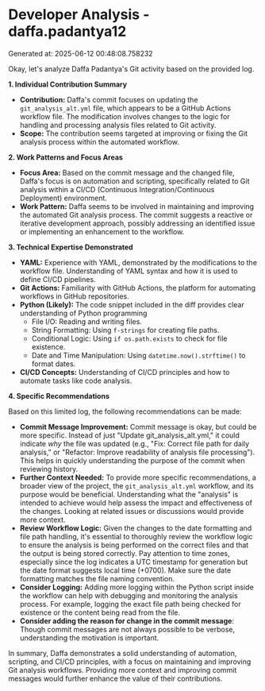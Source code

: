 # Developer Analysis - daffa.padantya12
Generated at: 2025-06-12 00:48:08.758232

Okay, let's analyze Daffa Padantya's Git activity based on the provided log.

**1. Individual Contribution Summary**

*   **Contribution:** Daffa's commit focuses on updating the `git_analysis_alt.yml` file, which appears to be a GitHub Actions workflow file.  The modification involves changes to the logic for handling and processing analysis files related to Git activity.
*   **Scope:** The contribution seems targeted at improving or fixing the Git analysis process within the automated workflow.

**2. Work Patterns and Focus Areas**

*   **Focus Area:** Based on the commit message and the changed file, Daffa's focus is on automation and scripting, specifically related to Git analysis within a CI/CD (Continuous Integration/Continuous Deployment) environment.
*   **Work Pattern:** Daffa seems to be involved in maintaining and improving the automated Git analysis process. The commit suggests a reactive or iterative development approach, possibly addressing an identified issue or implementing an enhancement to the workflow.

**3. Technical Expertise Demonstrated**

*   **YAML:**  Experience with YAML, demonstrated by the modifications to the workflow file. Understanding of YAML syntax and how it is used to define CI/CD pipelines.
*   **Git Actions:** Familiarity with GitHub Actions, the platform for automating workflows in GitHub repositories.
*   **Python (Likely):** The code snippet included in the diff provides clear understanding of Python programming
    *   File I/O: Reading and writing files.
    *   String Formatting: Using `f-strings` for creating file paths.
    *   Conditional Logic: Using `if os.path.exists` to check for file existence.
    *   Date and Time Manipulation: Using `datetime.now().strftime()` to format dates.
*   **CI/CD Concepts:** Understanding of CI/CD principles and how to automate tasks like code analysis.

**4. Specific Recommendations**

Based on this limited log, the following recommendations can be made:

*   **Commit Message Improvement:** Commit message is okay, but could be more specific.  Instead of just "Update git_analysis_alt.yml," it could indicate *why* the file was updated (e.g., "Fix: Correct file path for daily analysis," or "Refactor: Improve readability of analysis file processing"). This helps in quickly understanding the purpose of the commit when reviewing history.
*   **Further Context Needed:** To provide more specific recommendations, a broader view of the project, the `git_analysis_alt.yml` workflow, and its purpose would be beneficial.  Understanding what the "analysis" is intended to achieve would help assess the impact and effectiveness of the changes.  Looking at related issues or discussions would provide more context.
*   **Review Workflow Logic:** Given the changes to the date formatting and file path handling, it's essential to thoroughly review the workflow logic to ensure the analysis is being performed on the correct files and that the output is being stored correctly.  Pay attention to time zones, especially since the log indicates a UTC timestamp for generation but the date format suggests local time (+0700).  Make sure the date formatting matches the file naming convention.
*   **Consider Logging:** Adding more logging within the Python script inside the workflow can help with debugging and monitoring the analysis process.  For example, logging the exact file path being checked for existence or the content being read from the file.
* **Consider adding the reason for change in the commit message**: Though commit messages are not always possible to be verbose, understanding the motivation is important.

In summary, Daffa demonstrates a solid understanding of automation, scripting, and CI/CD principles, with a focus on maintaining and improving Git analysis workflows. Providing more context and improving commit messages would further enhance the value of their contributions.
